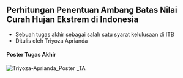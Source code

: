 ## Perhitungan Penentuan Ambang Batas Nilai Curah Hujan Ekstrem di Indonesia
- Sebuah tugas akhir sebagai salah satu syarat kelulusaan di ITB
- Ditulis oleh Triyoza Aprianda
#### Poster Tugas Akhir 
![Triyoza-Aprianda_Poster _TA](https://user-images.githubusercontent.com/113491625/195242617-9986efd1-d593-4ba6-87c4-d1a932e1b22b.png)

